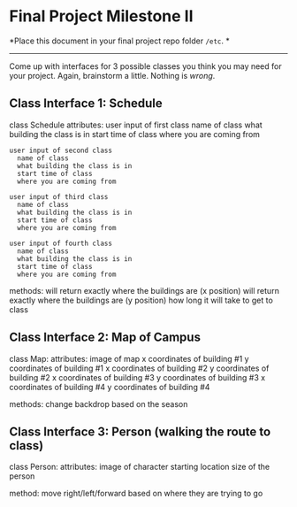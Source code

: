 # Final Project Milestone II

*Place this document in your final project repo folder `/etc`. *

***

Come up with interfaces for 3 possible classes you think you may need for your project. Again, brainstorm a little. Nothing is *wrong*.

## Class Interface 1: Schedule 

class Schedule 
  attributes: 
    user input of first class
      name of class 
      what building the class is in
      start time of class
      where you are coming from 
    
    user input of second class
      name of class 
      what building the class is in
      start time of class
      where you are coming from 

    user input of third class 
      name of class 
      what building the class is in
      start time of class
      where you are coming from 

    user input of fourth class 
      name of class 
      what building the class is in
      start time of class
      where you are coming from 

  methods: 
    will return exactly where the buildings are (x position)
    will return exactly where the buildings are (y position)
    how long it will take to get to class 


## Class Interface 2: Map of Campus 

class Map:
  attributes: 
    image of map
    x coordinates of building #1 
    y coordinates of building #1
    x coordinates of building #2 
    y coordinates of building #2
    x coordinates of building #3 
    y coordinates of building #3
    x coordinates of building #4 
    y coordinates of building #4
   
  methods: 
    change backdrop based on the season 
    
## Class Interface 3: Person (walking the route to class)
class Person:
  attributes: 
    image of character 
    starting location 
    size of the person 

  method:
    move right/left/forward based on where they are trying to go 
    


